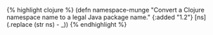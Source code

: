 {% highlight clojure %}
(defn namespace-munge
  "Convert a Clojure namespace name to a legal Java package name."
  {:added "1.2"}
  [ns]
  (.replace (str ns) \- \_))
{% endhighlight %}
